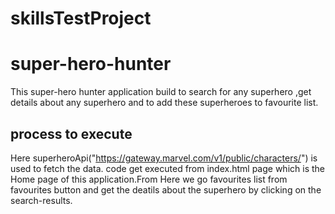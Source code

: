 # skillsTestProject

# super-hero-hunter
 This super-hero hunter application build to search for any superhero ,get details about any superhero and to add these superheroes to favourite list.
## process to execute 
Here superheroApi("https://gateway.marvel.com/v1/public/characters/") is used to fetch the data.
code get executed from index.html page which is the Home page of this application.From Here we go favourites list from favourites button and get the deatils about the 
superhero by clicking on the search-results.
